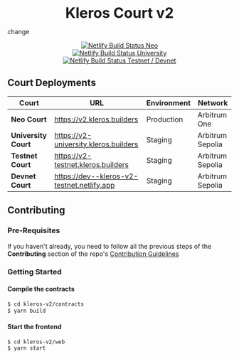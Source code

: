 <p align="center">
  <b style="font-size: 32px;">Kleros Court v2 </b>
</p>
change
<p align="center">
  <a href="https://app.netlify.com/sites/kleros-v2-neo/deploys"><img src="https://api.netlify.com/api/v1/badges/46f40014-ff00-4a9a-a1a2-4fefeeb1606a/deploy-status" alt="Netlify Build Status"> Neo</a>
  </br>
  <a href="https://app.netlify.com/sites/kleros-v2-university/deploys"><img src="https://api.netlify.com/api/v1/badges/085e1305-e434-4d36-91a4-88e8cbc3aa46/deploy-status" alt="Netlify Build Status"> University</a>
  </br>
  <a href="https://app.netlify.com/sites/kleros-v2-testnet/deploys"><img src="https://api.netlify.com/api/v1/badges/86d94ae8-f655-46a4-a859-d68696173f3a/deploy-status" alt="Netlify Build Status"> Testnet / Devnet</a>
</p>

## Court Deployments

| Court                | URL                                        | Environment | Network          |
| -------------------- | ------------------------------------------ | ----------- | ---------------- |
| **Neo Court**        | https://v2.kleros.builders                 | Production  | Arbitrum One     |
| **University Court** | https://v2-university.kleros.builders      | Staging     | Arbitrum Sepolia |
| **Testnet Court**    | https://v2-testnet.kleros.builders         | Staging     | Arbitrum Sepolia |
| **Devnet Court**     | https://dev--kleros-v2-testnet.netlify.app | Staging     | Arbitrum Sepolia |

## Contributing

### Pre-Requisites

If you haven't already, you need to follow all the previous steps of the **Contributing** section of the repo's [Contribution Guidelines](../CONTRIBUTING.md)

### Getting Started

#### Compile the contracts

```bash
$ cd kleros-v2/contracts
$ yarn build
```

#### Start the frontend

```bash
$ cd kleros-v2/web
$ yarn start
```
